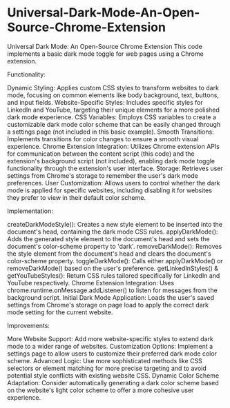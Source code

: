# Universal-Dark-Mode-An-Open-Source-Chrome-Extension
Universal Dark Mode: An Open-Source Chrome Extension
This code implements a basic dark mode toggle for web pages using a Chrome extension.

Functionality:

Dynamic Styling: Applies custom CSS styles to transform websites to dark mode, focusing on common elements like body background, text, buttons, and input fields.
Website-Specific Styles: Includes specific styles for LinkedIn and YouTube, targeting their unique elements for a more polished dark mode experience.
CSS Variables: Employs CSS variables to create a customizable dark mode color scheme that can be easily changed through a settings page (not included in this basic example).
Smooth Transitions: Implements transitions for color changes to ensure a smooth visual experience.
Chrome Extension Integration: Utilizes Chrome extension APIs for communication between the content script (this code) and the extension's background script (not included), enabling dark mode toggle functionality through the extension's user interface.
Storage: Retrieves user settings from Chrome's storage to remember the user's dark mode preferences.
User Customization: Allows users to control whether the dark mode is applied for specific websites, including disabling it for websites they prefer to view in their default color scheme.

Implementation:

createDarkModeStyle(): Creates a new style element to be inserted into the document's head, containing the dark mode CSS rules.
applyDarkMode(): Adds the generated style element to the document's head and sets the document's color-scheme property to 'dark'.
removeDarkMode(): Removes the style element from the document's head and clears the document's color-scheme property.
toggleDarkMode(): Calls either applyDarkMode() or removeDarkMode() based on the user's preference.
getLinkedInStyles() & getYouTubeStyles(): Return CSS rules tailored specifically for LinkedIn and YouTube respectively.
Chrome Extension Integration: Uses chrome.runtime.onMessage.addListener() to listen for messages from the background script.
Initial Dark Mode Application: Loads the user's saved settings from Chrome's storage on page load to apply the correct dark mode setting for the current website.

Improvements:

More Website Support: Add more website-specific styles to extend dark mode to a wider range of websites.
Customization Options: Implement a settings page to allow users to customize their preferred dark mode color scheme.
Advanced Logic: Use more sophisticated methods like CSS selectors or element matching for more precise targeting and to avoid potential style conflicts with existing website CSS.
Dynamic Color Scheme Adaptation: Consider automatically generating a dark color scheme based on the website's light color scheme to offer a more cohesive user experience.
